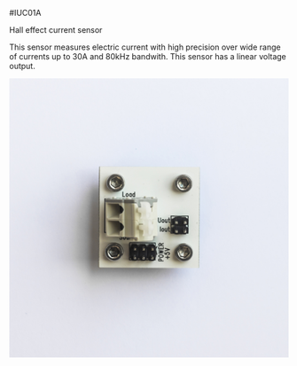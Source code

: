 <!--- PrjInfo ---> <!--- Please remove this line after manually editing --->
<!--- 00a56be08b96043df9e37d6aff7b6990 --->
<!--- Created:20170111-16:38: ---> 
<!--- Author:Mlab: ---> 
<!--- AuthorEmail:mlab@mlab.cz: ---> 
<!--- Tags:imported: ---> 
<!--- Ust:http://www.ust.cz/shop/product_info.php?cPath=22_28&products_id=184: ---> 
<!--- Name:IUC01A: --->
#IUC01A 
<!--- LongName --->
Hall effect current sensor
<!--- ELongName ---> 

<!--- Lead --->
This sensor measures electric current with high precision over wide range of currents up to 30A and 80kHz bandwith. This sensor has a linear voltage output.
<!--- ELead ---> 

![LeadImg](DOC/SRC/img/IUC01A_Top_Big.jpg) 


​
​
<!--- Description --->
<!--- EDescription --->
<!--- Content --->
<!--- EContent --->
            